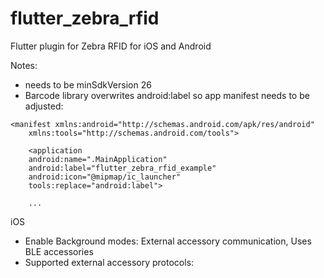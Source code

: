 # flutter_zebra_rfid

Flutter plugin for Zebra RFID for iOS and Android


Notes:
- needs to be minSdkVersion 26
- Barcode library overwrites android:label so app manifest needs to be adjusted:
```
<manifest xmlns:android="http://schemas.android.com/apk/res/android"
    xmlns:tools="http://schemas.android.com/tools">

    <application
    android:name=".MainApplication"
    android:label="flutter_zebra_rfid_example"
    android:icon="@mipmap/ic_launcher"
    tools:replace="android:label">

    ...

```

iOS
- Enable Background modes: External accessory communication, Uses BLE accessories
- Supported external accessory protocols:


